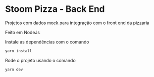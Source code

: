 # Stoom Pizza - Back End

Projetos com dados mock para integração com o front end da pizzaria

Feito em NodeJs

Instale as dependências com o comando

```jsx
yarn install
```

Rode o projeto usando o comando

```jsx
yarn dev
```

